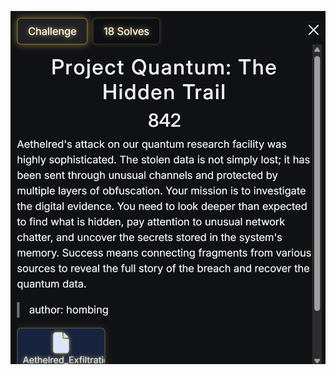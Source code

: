 ![alt text](https://github.com/respramon/2025_Wreckit60_Junior_Qualification_Forensics/blob/main/src/Screenshot%202025-10-05%20140617.png?raw=true)
